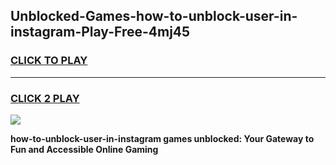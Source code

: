 
## Unblocked-Games-how-to-unblock-user-in-instagram-Play-Free-4mj45
<h3>
<a href="https://premium76.site?title=how-to-unblock-user-in-instagram&ref=20M">CLICK TO PLAY</a></h3>
<hr>

<h3>
<a href="https://premium76.site?title=how-to-unblock-user-in-instagram&ref=20M">CLICK 2 PLAY</a>
  
</h3>

<a href="https://premium76.site?title=how-to-unblock-user-in-instagram&ref=19M"><img src="https://clearcache.store/games.png"></a>


**how-to-unblock-user-in-instagram games unblocked: Your Gateway to Fun and Accessible Online Gaming**
